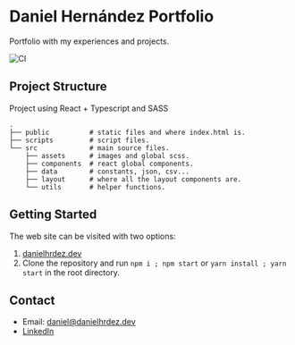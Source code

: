 # Daniel Hernández Portfolio

Portfolio with my experiences and projects.

![CI](https://github.com/DanielHrdez/portfolio/actions/workflows/ci.yml/badge.svg)

## Project Structure

Project using React + Typescript and SASS

    .
    ├── public          # static files and where index.html is.
    ├── scripts         # script files.
    └── src             # main source files.
        ├── assets      # images and global scss.
        ├── components  # react global components.
        ├── data        # constants, json, csv...
        ├── layout      # where all the layout components are.
        └── utils       # helper functions.

## Getting Started

The web site can be visited with two options:
  
1. [danielhrdez.dev](https://danielhrdez.dev)
2. Clone the repository and run `npm i ; npm start` or `yarn install ; yarn start` in the root directory.

## Contact

- Email: daniel@danielhrdez.dev
- [LinkedIn](https://www.linkedin.com/in/danihrdez/)
